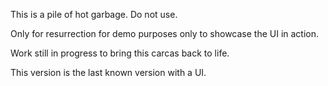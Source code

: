 This is a pile of hot garbage. Do not use.

Only for resurrection for demo purposes only to showcase the UI in action.

Work still in progress to bring this carcas back to life.

This version is the last known version with a UI.